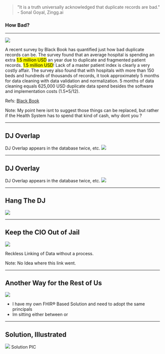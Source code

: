 <!-- .slide: data-background="#111d30" -->

> "It is a truth universally acknowledged that duplicate records are bad."  - Sonal Goyal, Zingg.ai <!-- .element: class="r-fit-text" -->

### How Bad? <!-- .element: class="r-fit-text" -->
---

<!-- .slide: data-background="#111d30" -->
 <img src="{{asset_folder}}/spend-money.png" />

A recent survey by Black Book has quantified just how bad duplicate records can be. The survey found that an average hospital is spending an extra <mark>1.5 million USD</mark> an year due to duplicate and fragmented patient records. <mark>1.5 million USD</mark>! Lack of a master patient index is clearly a very costly affair.  The survey also found that with hospitals with more than 150 beds and hundreds of thousands of records, it took approximately 5 months for data cleaning with data validation and normalization. 5 months of data cleaning equals 625,000 USD duplicate data spend besides the software and implementation costs (1.5*5/12).

Refs: 
 [Black Book](https://blackbookmarketresearch.newswire.com/news/improving-provider-interoperability-congruently-increasing-patient-20426295)

Note:
My point here isnt to suggest those things can be replaced, but rather if the Health System
has to spend that kind of cash, why dont you ?

---

<!-- .slide: data-background="#111d30" -->

## DJ Overlap

DJ Overlap appears in the database twice, etc.
 <img src="{{asset_folder}}/pholder.png" />

---
<!-- .slide: data-background="#111d30" -->
## DJ Overlay

DJ Overlap appears in the database twice, etc.
<img src="{{asset_folder}}/pholder.png" />

---
<!-- .slide: data-background="#111d30" -->
## Hang The DJ

<img src="{{asset_folder}}/safety-protect-guard.png" />

---
<!-- .slide: data-background="#111d30" -->
## Keep the CIO Out of Jail

<img src="{{asset_folder}}/cio_jail.png" />

Reckless Linking of Data without a process.

Note: 
No Idea where this link went.

---
<!-- .slide: data-background="#111d30" -->
## Another Way for the Rest of Us 

 <img src="{{asset_folder}}/pholder.png" />

- I have my own FHIR® Based Solution and need to adopt the same principals 
- Im sitting either between or 

---
<!-- .slide: data-background="#111d30" -->
## Solution, Illustrated

 <img src="{{asset_folder}}/pholder.png" />
Solution PIC